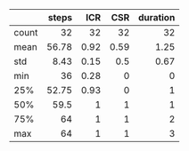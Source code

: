 |       |   steps |   ICR |   CSR |   duration |
|:------|--------:|------:|------:|-----------:|
| count |   32    | 32    | 32    |      32    |
| mean  |   56.78 |  0.92 |  0.59 |       1.25 |
| std   |    8.43 |  0.15 |  0.5  |       0.67 |
| min   |   36    |  0.28 |  0    |       0    |
| 25%   |   52.75 |  0.93 |  0    |       1    |
| 50%   |   59.5  |  1    |  1    |       1    |
| 75%   |   64    |  1    |  1    |       2    |
| max   |   64    |  1    |  1    |       3    |